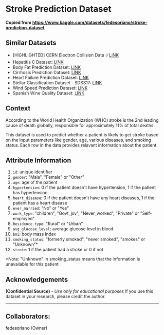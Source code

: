 # Stroke Prediction Dataset

**Copied from https://www.kaggle.com/datasets/fedesoriano/stroke-prediction-dataset**

## Similar Datasets

- [HIGHLIGHTED] CERN Electron Collision Data ☄️[LINK](https://www.kaggle.com/datasets/fedesoriano/cern-electron-collision-data)
- Hepatitis C Dataset: [LINK](https://www.kaggle.com/fedesoriano/hepatitis-c-dataset)
- Body Fat Prediction Dataset: [LINK](https://www.kaggle.com/fedesoriano/body-fat-prediction-dataset)
- Cirrhosis Prediction Dataset: [LINK](https://www.kaggle.com/fedesoriano/cirrhosis-prediction-dataset)
- Heart Failure Prediction Dataset: [LINK](https://www.kaggle.com/fedesoriano/heart-failure-prediction)
- Stellar Classification Dataset - SDSS17: [LINK](https://www.kaggle.com/fedesoriano/stellar-classification-dataset-sdss17)
- Wind Speed Prediction Dataset: [LINK](https://www.kaggle.com/datasets/fedesoriano/wind-speed-prediction-dataset)
- Spanish Wine Quality Dataset: [LINK](https://www.kaggle.com/datasets/fedesoriano/spanish-wine-quality-dataset)

## Context

According to the World Health Organization (WHO) stroke is the 2nd leading cause of death globally, responsible for approximately 11% of total deaths.

This dataset is used to predict whether a patient is likely to get stroke based on the input parameters like gender, age, various diseases, and smoking status. Each row in the data provides relavant information about the patient.

## Attribute Information

1) `id`: unique identifier
2) `gender`: "Male", "Female" or "Other"
3) `age`: age of the patient
4) `hypertension`: 0 if the patient doesn't have hypertension, 1 if the patient has hypertension
5) `heart_disease`: 0 if the patient doesn't have any heart diseases, 1 if the patient has a heart disease
6) `ever_married`: "No" or "Yes"
7) `work_type`: "children", "Govt_jov", "Never_worked", "Private" or "Self-employed"
8) `Residence_type`: "Rural" or "Urban"
9) `avg_glucose_level`: average glucose level in blood
10) `bmi`: body mass index
11) `smoking_status`: "formerly smoked", "never smoked", "smokes" or "Unknown"*
12) `stroke`: 1 if the patient had a stroke or 0 if not

\*Note: "Unknown" in smoking_status means that the information is unavailable for this patient

## Acknowledgements
**(Confidential Source)** - *Use only for educational purposes*
If you use this dataset in your research, please credit the author.

---

## Collaborators:
fedesoriano (Owner)
